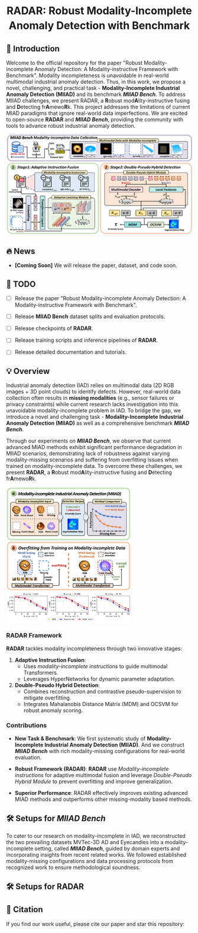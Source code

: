<h1 align="center" style="line-height: 40px;">
  RADAR: Robust Modality-Incomplete Anomaly Detection with Benchmark
</h1>


## 📖 Introduction

Welcome to the official repository for the paper "Robust Modality-incomplete Anomaly Detection: A Modality-instructive Framework with Benchmark". Modality incompleteness is unavoidable in real-world multimodal industrial anomaly detection. Thus, in this work, we propose a novel, challenging, and practical task - **Modality-Incomplete Industrial Anomaly Detection (MIIAD)** and its benchmark ***MIIAD Bench***. To address MIIAD challenges, we present RADAR, a **R**obust mod**A**lity-instructive fusing and **D**etecting fr**A**mewo**R**k. This project addresses the limitations of current MIAD paradigms that ignore real-world data imperfections. We are excited to open-source **RADAR** and ***MIIAD Bench***, providing the community with tools to advance robust industrial anomaly detection.

![RADAR Framework](assets/radar_framework.png) 



## 🔥 News
- **[Coming Soon]** We will release the paper, dataset, and code soon.



## 📝 TODO
- [ ] Release the paper "Robust Modality-incomplete Anomaly Detection: A Modality-instructive Framework with Benchmark".
- [ ] Release **MIIAD Bench** dataset splits and evaluation protocols.
- [ ] Release checkpoints of **RADAR**.
- [ ] Release training scripts and inference pipelines of **RADAR**.
- [ ] Release detailed documentation and tutorials.



## 💡 Overview
Industrial anomaly detection (IAD) relies on multimodal data (2D RGB images + 3D point clouds) to identify defects. However, real-world data collection often results in **missing modalities** (e.g., sensor failures or privacy constraints) while current research lacks investigation into this unavoidable modality-incomplete problem in IAD. To bridge the gap, we introduce a novel and challenging task - **Modality-Incomplete Industrial Anomaly Detection (MIIAD)** as well as a comprehensive benchmark ***MIIAD Bench***.

Through our experiments on ***MIIAD Bench***, we observe that current advanced MIAD methods exhibit significant performance degradation in MIIAD scenarios, demonstrating lack of robustness against varying modality-missing scenarios and suffering from overfitting issues when trained on modality-incomplete data. To overcome these challenges, we present **RADAR**, a **R**obust mod**A**lity-instructive fusing and **D**etecting fr**A**mewo**R**k.

<img src="assets/introduction.png" alt="RADAR Framework" style="zoom:33%;" />

<img src="assets/performance_under_different_modality_missing_rates.png" alt="RADAR Framework" style="zoom:33%;" />



### RADAR Framework

**RADAR** tackles modality incompleteness through two innovative stages:
1. **Adaptive Instruction Fusion**:  
   - Uses *modality-incomplete instructions* to guide multimodal Transformers.  
   - Leverages HyperNetworks for dynamic parameter adaptation.  
2. **Double-Pseudo Hybrid Detection**:  
   - Combines reconstruction and contrastive pseudo-supervision to mitigate overfitting.  
   - Integrates Mahalanobis Distance Matrix (MDM) and OCSVM for robust anomaly scoring.



### Contributions
+ **New Task & Benchmark**:  We first systematic study of **Modality-Incomplete Industrial Anomaly Detection (MIIAD)**.  And we construct ***MIIAD Bench*** with rich modality-missing configurations for real-world evaluation.  

+ **Robust Framework (RADAR)**:  **RADAR** use *Modality-incomplete instructions* for adaptive multimodal fusion and leverage *Double-Pseudo Hybrid Module* to prevent overfitting and improve generalization.  

+ **Superior Performance**: RADAR effectively improves existing advanced MIAD methods and outperforms other missing-modality based methods.



## 🛠️ Setups for *MIIAD Bench*

To cater to our research on modality-incomplete in IAD, we reconstructed the two prevailing datasets MVTec-3D AD and Eyecandies into a modality-incomplete setting, called ***MIIAD Bench***, guided by domain experts and incorporating insights from recent related works. We followed established modality-missing configurations and data processing protocols from recognized work to ensure methodological soundness.



## 🛠️ Setups for RADAR



## 📜 Citation
If you find our work useful, please cite our paper and star this repository:
```bibtex
